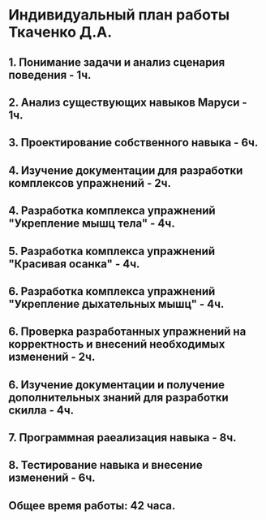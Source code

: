 # Индивидуальный план работы Ткаченко Д.А.
## 1. Понимание задачи и анализ сценария поведения - 1ч.
## 2. Анализ существующих навыков Маруси - 1ч.
## 3. Проектирование собственного навыка - 6ч.
## 4. Изучение документации для разработки комплексов упражнений - 2ч.
## 4. Разработка комплекса упражнений "Укрепление мышц тела" - 4ч.
## 5. Разработка комплекса упражнений "Красивая осанка" - 4ч.
## 6. Разработка комплекса упражнений "Укрепление дыхательных мышц" - 4ч.
## 6. Проверка разработанных упражнений на корректность и внесений необходимых изменений - 2ч.
## 6. Изучение документации и получение дополнительных знаний для разработки скилла - 4ч.
## 7. Программная раеализация навыка - 8ч.
## 8. Тестирование навыка и внесение изменений - 6ч.
## Общее время работы: 42 часа.
